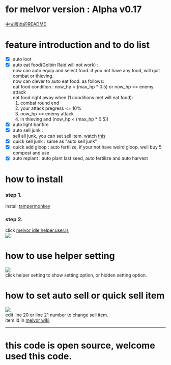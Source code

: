# for melvor version : Alpha v0.17 

[中文版本的README](https://github.com/cool9203/MelvorIdle-Helper/blob/master/README:zh-TW.md)  

# feature introduction and to do list
- [x] auto loot
- [x] auto eat food(Golbin Raid will not work) :  
now can auto equip and select food. if you not have any food, will quit combat or thieving.  
now can clever to auto eat food. as follows:  
eat food condition : now_hp < (max_hp * 0.5)  or  now_hp <= enemy attack  
eat food right away when (1 conditions met will eat food):  
  1. combat round end  
  2. your attack pregress <= 10%  
  3. now_hp <= enemy attack  
  4. in thieving and (now_hp < (max_hp * 0.5))
- [x] auto light bonfire
- [x] auto sell junk :  
sell all junk, you can set sell item. watch [this](#how-to-set-auto-sell-or-quick-sell-item)  
- [x] quick sell junk : same as "auto sell junk"
- [x] quick add gloop : auto fertilize, if your not have weird gloop, well buy 5 cpmpost and use
- [x] auto replant : auto plant last seed, auto fertilize and auto harvest

# how to install  
### step 1. 
install [tampermonkey](https://chrome.google.com/webstore/detail/tampermonkey/dhdgffkkebhmkfjojejmpbldmpobfkfo)  

### step 2.
click [melvor idle helper.user.js](https://github.com/cool9203/MelvorIdle-Helper/blob/master/melvor%20idle%20helper.user.js)  
![](https://i.imgur.com/JUx8S7T.png)  


# how to use helper setting  
![](https://i.imgur.com/wJdBScd.png)  
click helper setting to show setting option, or hidden setting option.


# how to set auto sell or quick sell item  
![](https://i.imgur.com/N37Vgyz.png)  
edit line 20 or line 21 number to change sell item.  
item id in [melvor wiki](https://wiki.melvoridle.com/index.php?title=Table_of_Items)  

---

# this code is open source, welcome used this code.
